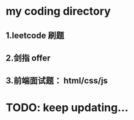 # my coding directory

## 1.leetcode 刷题

## 2.剑指 offer

## 3.前端面试题： html/css/js

# TODO: keep updating...
